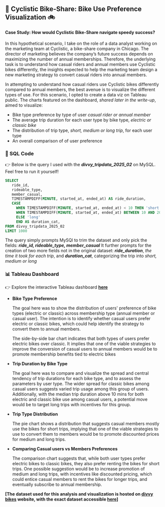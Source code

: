 ## 🚀 Cyclistic Bike-Share: Bike Use Preference Visualization 🚲
#### Case Study: How would Cyclistic Bike-Share navigate speedy success?
In this hypothetical scenario, I take on the role of a data analyst working on the marketing team at Cyclistic, a bike-share company in Chicago. The director of marketing believes the company’s future success depends on maximizing the number of annual memberships. Therefore, the underlying task is to understand how casual riders and annual members use Cyclistic bikes differently, the insights expected to help the marketing team design a new marketing strategy to convert casual riders into annual members. 

In attempting to understand how casual riders use Cyclistic bikes differently compared to annual members, the best avenue is to visualize the different types of use. For this scenario, I opted to create a data viz on Tableau public. The charts featured on the dashboard, *shared later in the write-up*, aimed to visualize:
- Bike type preference by type of user *casual rider or annual member*
- The average trip duration for each user type by bike type, *electric or classic bike*
- The distribution of trip type, *short, medium or long trip*, for each user type
- An overall comparison of of user preference


### 📝 SQL Code
👉 Below is the query I used with the ***divvy_tripdata_2025_02*** on MySQL. Feel free to run it yourself!



```sql
SELECT 
   ride_id,
   rideable_type,  
   member_casual,
   TIMESTAMPDIFF(MINUTE, started_at, ended_at) AS ride_duration,
   CASE
     WHEN TIMESTAMPDIFF(MINUTE, started_at, ended_at) < 10 THEN 'short'
     WHEN TIMESTAMPDIFF(MINUTE, started_at, ended_at) BETWEEN 10 AND 20 THEN 'medium'
     ELSE 'long'
     END AS duration_cat,
FROM divvy_tripdata_2025_02
LIMIT 1000
```
The query simply prompts MySQl to trim the dataset and only pick the fields: ***ride_id, rideable_type, member_casual*** 
It further prompts for the creation of two more fields not in the original dataset: ***ride_duration***, *the time it took for each trip*, and ***duration_cat***, categorizing the trip into *short, medium or long* 

### 📊 Tableau Dashboard
👉 Explore the interactive Tableau dashboard [**here**](https://public.tableau.com/app/profile/vincent.otieno7871/viz/BikesShare_17417945426040/Dashboard1)  

- **Bike Type Preference**
  
  The goal here was to show the distribution of users' preference of bike types (electric or classic) across membership type (annual member or casual user). The intention is to identify whether casual users prefer electric or classic bikes, which could help identify the strategy to convert them to annual members.

  The side-by-side bar chart indicates that both types of users prefer electric bikes over classic. It implies that one of the viable strategies to improve the conversion of casual users to annual members would be to promote membership benefits tied to electric bikes 

- **Trip Duration by Bike Type**

  The goal here was to compare and visualize the spread and central tendency of trip durations for each bike type, and to assess the parameters by user type. The wider spread for classic bikes among casual users suggests varied trip usage among this group of users.
  Additionally, with the median trip duration above 10 mins for both electric and classic bike use among casual users, a potential move would be to target long trips with incentives for this group.

- **Trip Type Distribution**

  The pie chart shows a distribution that suggests casual members mostly use the bikes for short trips, implying that one of the viable strategies to use to convert them to members would be to promote discounted prices for medium and long trips.

- **Comparing Casual users vs Members Preferences**

  The comparison chart suggests that, while both user types prefer electric bikes to classic bikes, they also prefer renting the bikes for short trips. One possible suggestion would be to increase promotion of medium and long trips, with incentives like discounted pricing, which could entice casual members to rent the bikes for longer trips, and eventually subscribe to annual membership.

**[The dataset used for this analysis and visualization is hosted on [divvy bikes](https://divvy-tripdata.s3.amazonaws.com/index.html) website, with the exact dataset accessible [here](https://divvy-tripdata.s3.amazonaws.com/202502-divvy-tripdata.zip)]**

